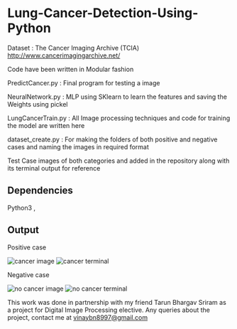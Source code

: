 # Lung-Cancer-Detection-Using-Python
Dataset : The Cancer Imaging Archive (TCIA)
http://www.cancerimagingarchive.net/

Code have been written in Modular fashion

PredictCancer.py : Final program for testing a image

NeuralNetwork.py : MLP using SKlearn to learn the features and saving the Weights using pickel

LungCancerTrain.py : All Image processing techniques and code for training the model are written here

dataset_create.py : For making the folders of both positive and negative cases and naming the images in required format

Test Case images of both categories and added in the repository along with its terminal output for reference

## Dependencies
Python3 , 

## Output

Positive case

![cancer image](https://user-images.githubusercontent.com/33830482/42348966-c8301910-80c8-11e8-9427-34fba3c0b84c.png)
![cancer terminal](https://user-images.githubusercontent.com/33830482/42348967-c92cb17a-80c8-11e8-82df-c31cba6ac42a.png)

Negative case

![no cancer image](https://user-images.githubusercontent.com/33830482/42348968-c95ed394-80c8-11e8-8c2e-5f25a61f3ccd.png)
![no cancer terminal](https://user-images.githubusercontent.com/33830482/42348970-c9da984e-80c8-11e8-87e0-4afe7dde8bfb.png)

This work was done in partnership with my friend Tarun Bhargav Sriram as a project for Digital Image Processing elective.
Any queries about the project, contact me at vinaybn8997@gmail.com
